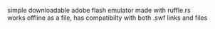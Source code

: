 simple downloadable adobe flash emulator made with ruffle.rs\
works offline as a file, has compatibilty with both .swf links and files
